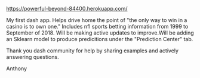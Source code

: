 
https://powerful-beyond-84400.herokuapp.com/

My first dash app. Helps drive home the point of "the only way to win in a casino is to own one." 
Includes nfl sports betting information from 1999 to September of 2018. Will be making  active updates to improve.Will be adding an Sklearn model to produce predicitions under the "Prediction Center" tab. 



Thank you dash community for help by sharing examples and actively answering questions. 

Anthony 

